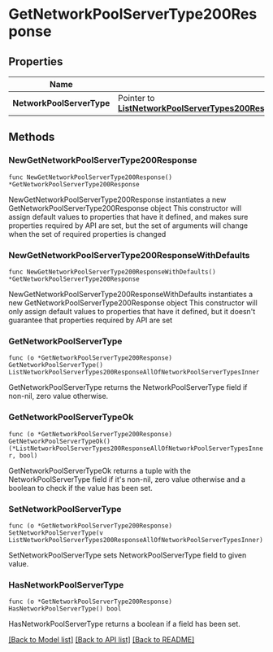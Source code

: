 # GetNetworkPoolServerType200Response

## Properties

Name | Type | Description | Notes
------------ | ------------- | ------------- | -------------
**NetworkPoolServerType** | Pointer to [**ListNetworkPoolServerTypes200ResponseAllOfNetworkPoolServerTypesInner**](ListNetworkPoolServerTypes200ResponseAllOfNetworkPoolServerTypesInner.md) |  | [optional] 

## Methods

### NewGetNetworkPoolServerType200Response

`func NewGetNetworkPoolServerType200Response() *GetNetworkPoolServerType200Response`

NewGetNetworkPoolServerType200Response instantiates a new GetNetworkPoolServerType200Response object
This constructor will assign default values to properties that have it defined,
and makes sure properties required by API are set, but the set of arguments
will change when the set of required properties is changed

### NewGetNetworkPoolServerType200ResponseWithDefaults

`func NewGetNetworkPoolServerType200ResponseWithDefaults() *GetNetworkPoolServerType200Response`

NewGetNetworkPoolServerType200ResponseWithDefaults instantiates a new GetNetworkPoolServerType200Response object
This constructor will only assign default values to properties that have it defined,
but it doesn't guarantee that properties required by API are set

### GetNetworkPoolServerType

`func (o *GetNetworkPoolServerType200Response) GetNetworkPoolServerType() ListNetworkPoolServerTypes200ResponseAllOfNetworkPoolServerTypesInner`

GetNetworkPoolServerType returns the NetworkPoolServerType field if non-nil, zero value otherwise.

### GetNetworkPoolServerTypeOk

`func (o *GetNetworkPoolServerType200Response) GetNetworkPoolServerTypeOk() (*ListNetworkPoolServerTypes200ResponseAllOfNetworkPoolServerTypesInner, bool)`

GetNetworkPoolServerTypeOk returns a tuple with the NetworkPoolServerType field if it's non-nil, zero value otherwise
and a boolean to check if the value has been set.

### SetNetworkPoolServerType

`func (o *GetNetworkPoolServerType200Response) SetNetworkPoolServerType(v ListNetworkPoolServerTypes200ResponseAllOfNetworkPoolServerTypesInner)`

SetNetworkPoolServerType sets NetworkPoolServerType field to given value.

### HasNetworkPoolServerType

`func (o *GetNetworkPoolServerType200Response) HasNetworkPoolServerType() bool`

HasNetworkPoolServerType returns a boolean if a field has been set.


[[Back to Model list]](../README.md#documentation-for-models) [[Back to API list]](../README.md#documentation-for-api-endpoints) [[Back to README]](../README.md)


